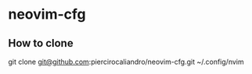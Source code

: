 # neovim-cfg

## How to clone
git clone git@github.com:piercirocaliandro/neovim-cfg.git ~/.config/nvim
